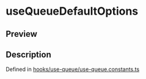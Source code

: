 
      
# useQueueDefaultOptions

<div class="api-docs__section" data-reactroot="">

## Preview

</div><div class="api-docs__section" data-reactroot="">

## Description

</div><div class="api-docs__description" data-reactroot=""><span class="api-docs__do-not-parse">



</span></div><div class="api-docs__definition" data-reactroot="">

Defined in [hooks/use-queue/use-queue.constants.ts](https://github.com/BetterTyped/hyper-fetch/blob/089b54eb/packages/react/src/hooks/use-queue/use-queue.constants.ts#L5)

</div>
